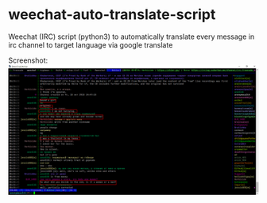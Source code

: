 # weechat-auto-translate-script
Weechat (IRC) script (python3) to automatically translate every message in irc channel to target language via google translate

Screenshot:
![Screenshot](weechat-translate.png)

